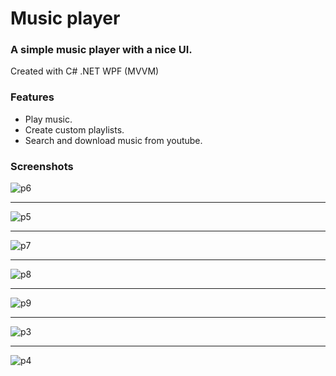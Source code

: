 # Music player

### A simple music player with a nice UI. ###

Created with C# .NET WPF (MVVM)

### Features ###
- Play music.
- Create custom playlists.
- Search and download music from youtube.

### Screenshots ###
![p6](https://user-images.githubusercontent.com/87533517/176471561-60f79df1-d9e0-4bca-9d66-180f36ae0d4b.PNG)
***
![p5](https://user-images.githubusercontent.com/87533517/176471558-4287ff8e-884a-41de-9131-44a926f889b2.PNG)
***
![p7](https://user-images.githubusercontent.com/87533517/176471564-10981dc8-6d48-45f4-b717-a6012521abbb.PNG)
***
![p8](https://user-images.githubusercontent.com/87533517/176471567-b39127ad-972c-4eb8-ae9a-dbf6a486c62c.PNG)
***
![p9](https://user-images.githubusercontent.com/87533517/176472942-4be15967-de3c-41e4-8487-92792ca0a270.PNG)
***
![p3](https://user-images.githubusercontent.com/87533517/176471551-38112592-5c3d-4582-ab60-00ea2c7ad8c7.PNG)
***
![p4](https://user-images.githubusercontent.com/87533517/176471554-eab387c6-c169-47c2-8256-36e6729bdd07.PNG)
